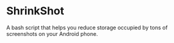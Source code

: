 # ShrinkShot
A bash script that helps you reduce storage occupied by tons of screenshots on your Android phone.
